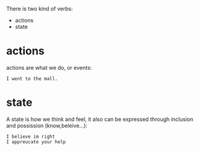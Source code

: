 There is two kind of verbs:

+ actions
+ state

# actions

actions are what we do, or events:
```
I went to the mall.
```
# state 

A state is how we think and feel, it also can be expressed
through inclusion and possission (know,beleive...):
```
I believe im right
I appreucate your help
```

